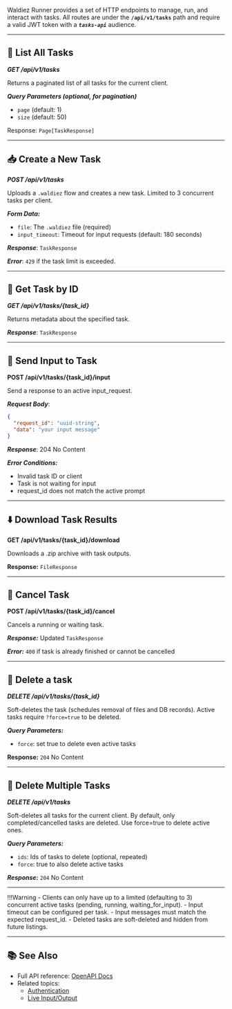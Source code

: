 <!-- markdownlint-disable MD036 -->

Waldiez Runner provides a set of HTTP endpoints to manage, run, and interact with tasks.
All routes are under the **`/api/v1/tasks`** path and require a valid JWT token with a ***`tasks-api`*** audience.

---

## 📄 List All Tasks

***GET /api/v1/tasks***

Returns a paginated list of all tasks for the current client.

***Query Parameters (optional, for pagination)***

- `page` (default: 1)
- `size` (default: 50)

Response: `Page[TaskResponse]`

---

## 📥 Create a New Task

***POST /api/v1/tasks***

Uploads a `.waldiez` flow and creates a new task. Limited to 3 concurrent tasks per client.

***Form Data:***

- `file`: The `.waldiez` file (required)
- `input_timeout`: Timeout for input requests (default: 180 seconds)

***Response***: `TaskResponse`

***Error***: `429` if the task limit is exceeded.

---

## 📄 Get Task by ID

***GET /api/v1/tasks/{task_id}***

Returns metadata about the specified task.

***Response***: `TaskResponse`

---

## 🎤 Send Input to Task

**POST /api/v1/tasks/{task_id}/input**

Send a response to an active input_request.

***Request Body***:

```json
{
  "request_id": "uuid-string",
  "data": "your input message"
}
```

***Response***: 204 No Content

***Error Conditions:***

- Invalid task ID or client
- Task is not waiting for input
- request_id does not match the active prompt

---

## ⬇️ Download Task Results

**GET /api/v1/tasks/{task_id}/download**

Downloads a .zip archive with task outputs.

**Response:** `FileResponse`

---

## 🚫 Cancel Task

**POST /api/v1/tasks/{task_id}/cancel**

Cancels a running or waiting task.

***Response:*** Updated `TaskResponse`

***Error:*** `400` if task is already finished or cannot be cancelled

---

## 🧹 Delete a task

***DELETE /api/v1/tasks/{task_id}***

Soft-deletes the task (schedules removal of files and DB records). Active tasks require `?force=true` to be deleted.

***Query Parameters:***

- `force`: set true to delete even active tasks

**Response:** `204` No Content

---

## 🧨 Delete Multiple Tasks

<!-- markdownlint-disable MD036 -->
***DELETE /api/v1/tasks***

Soft-deletes all tasks for the current client.
By default, only completed/cancelled tasks are deleted.
Use force=true to delete active ones.

***Query Parameters:***

- `ids`: Ids of tasks to delete (optional, repeated)
- `force`: true to also delete active tasks

***Response:*** `204` No Content

---

!!!Warning
    - Clients can only have up to a limited (defaulting to 3) concurrent active tasks (pending, running, waiting_for_input).
    - Input timeout can be configured per task.
    - Input messages must match the expected request_id.
    - Deleted tasks are soft-deleted and hidden from future listings.

---

## 📚 See Also

- Full API reference: [OpenAPI Docs](reference/openapi.md)
- Related topics:
  - [Authentication](clients.md)
  - [Live Input/Output](websocket.md)
